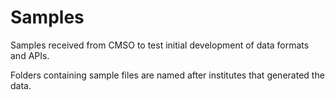 # Samples

Samples received from CMSO to test initial development of data formats and APIs.

Folders containing sample files are named after institutes that generated the data. 
